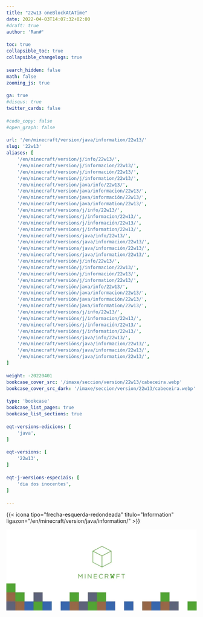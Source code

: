 ```yaml
---
title: "22w13 oneBlockAtATime"
date: 2022-04-03T14:07:32+02:00
#draft: true
author: 'Ran#'

toc: true
collapsible_toc: true
collapsible_changelogs: true

search_hidden: false
math: false
zooming_js: true

ga: true
#disqus: true
twitter_cards: false

#code_copy: false
#open_graph: false

url: '/en/minecraft/version/java/information/22w13/'
slug: '22w13'
aliases: [
    '/en/minecraft/version/j/info/22w13/',
    '/en/minecraft/version/j/informacion/22w13/',
    '/en/minecraft/version/j/información/22w13/',
    '/en/minecraft/version/j/information/22w13/',
    '/en/minecraft/version/java/info/22w13/',
    '/en/minecraft/version/java/informacion/22w13/',
    '/en/minecraft/version/java/información/22w13/',
    '/en/minecraft/version/java/information/22w13/',
    '/en/minecraft/versions/j/info/22w13/',
    '/en/minecraft/versions/j/informacion/22w13/',
    '/en/minecraft/versions/j/información/22w13/',
    '/en/minecraft/versions/j/information/22w13/',
    '/en/minecraft/versions/java/info/22w13/',
    '/en/minecraft/versions/java/informacion/22w13/',
    '/en/minecraft/versions/java/información/22w13/',
    '/en/minecraft/versions/java/information/22w13/',
    '/en/minecraft/versión/j/info/22w13/',
    '/en/minecraft/versión/j/informacion/22w13/',
    '/en/minecraft/versión/j/información/22w13/',
    '/en/minecraft/versión/j/information/22w13/',
    '/en/minecraft/versión/java/info/22w13/',
    '/en/minecraft/versión/java/informacion/22w13/',
    '/en/minecraft/versión/java/información/22w13/',
    '/en/minecraft/versión/java/information/22w13/',
    '/en/minecraft/versións/j/info/22w13/',
    '/en/minecraft/versións/j/informacion/22w13/',
    '/en/minecraft/versións/j/información/22w13/',
    '/en/minecraft/versións/j/information/22w13/',
    '/en/minecraft/versións/java/info/22w13/',
    '/en/minecraft/versións/java/informacion/22w13/',
    '/en/minecraft/versións/java/información/22w13/',
    '/en/minecraft/versións/java/information/22w13/',
]

weight: -20220401
bookcase_cover_src: '/imaxe/seccion/version/22w13/cabeceira.webp'
bookcase_cover_src_dark: '/imaxe/seccion/version/22w13/cabeceira.webp'

type: 'bookcase'
bookcase_list_pages: true
bookcase_list_sections: true

eqt-versions-edicions: [
    'java',
]

eqt-versions: [
    '22w13',
]

eqt-j-versions-especiais: [
    'dia dos inocentes',
]

---
```


{{< icona tipo="frecha-esquerda-redondeada" titulo="Information" ligazon="/en/minecraft/version/java/information/" >}}

<img title="22w13" alt="22w13" src="/imaxe/seccion/version/j/22w13/cabeceira.webp">
